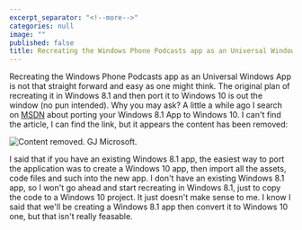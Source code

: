 ```yaml
---
excerpt_separator: "<!--more-->"
categories: null
image: ""
published: false
title: Recreating the Windows Phone Podcasts app as an Universal Windows App (Part II)
---
```


Recreating the Windows Phone Podcasts app as an Universal Windows App is not that straight forward and easy as one might think. The original plan of recreating it in Windows 8.1 and then port it to Windows 10 is out the window (no pun intended). Why you may ask? A little a while ago I search on [MSDN](http://www.msdn.com) about porting your Windows 8.1 App to Windows 10. I can't find the article, I can find the link, but it appears the content has been removed:

![Content removed. GJ Microsoft.]({{site.baseurl}}/assets/post-images/2015-09-30/img0.PNG)

I said that if you have an existing Windows 8.1 app, the easiest way to port the application was to create a Windows 10 app, then import all the assets, code files and such into the new app. I don't have an existing Windows 8.1 app, so I won't go ahead and start recreating in Windows 8.1, just to copy the code to a Windows 10 project. It just doesn't make sense to me. I know I said that we'll be creating a Windows 8.1 app then convert it to Windows 10 one, but that isn't really feasable.